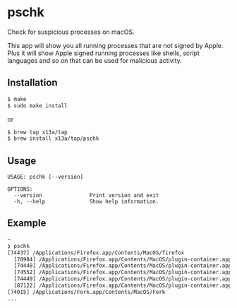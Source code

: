 # pschk

Check for suspicious processes on macOS.

This app will show you all running processes that are not signed by Apple.
Plus it will show Apple signed running processes like shells, script languages 
and so on that can be used for malicious activity.

## Installation

```sh
$ make
$ sudo make install
```
or
```sh
$ brew tap x13a/tap
$ brew install x13a/tap/pschk
```

## Usage

```text
USAGE: pschk [--version]

OPTIONS:
  --version               Print version and exit
  -h, --help              Show help information.
```

## Example

```sh
~
❯ pschk
[74437] /Applications/Firefox.app/Contents/MacOS/firefox
  [78984] /Applications/Firefox.app/Contents/MacOS/plugin-container.app/Contents/MacOS/plugin-container
  [74448] /Applications/Firefox.app/Contents/MacOS/plugin-container.app/Contents/MacOS/plugin-container
  [74552] /Applications/Firefox.app/Contents/MacOS/plugin-container.app/Contents/MacOS/plugin-container
  [74449] /Applications/Firefox.app/Contents/MacOS/plugin-container.app/Contents/MacOS/plugin-container
  [87122] /Applications/Firefox.app/Contents/MacOS/plugin-container.app/Contents/MacOS/plugin-container
[74015] /Applications/Fork.app/Contents/MacOS/Fork
...
```
